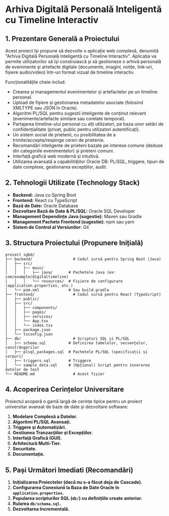 # Arhiva Digitală Personală Inteligentă cu Timeline Interactiv

## 1. Prezentare Generală a Proiectului

Acest proiect își propune să dezvolte o aplicație web complexă, denumită "Arhiva Digitală Personală Inteligentă cu Timeline Interactiv". Aplicația va permite utilizatorilor să își construiască și să gestioneze o arhivă personală de evenimente și artefacte digitale (documente, imagini, notițe, link-uri, fișiere audio/video) într-un format vizual de timeline interactiv.

Funcționalitățile cheie includ:
*   Crearea și managementul evenimentelor și artefactelor pe un timeline personal.
*   Upload de fișiere și gestionarea metadatelor asociate (folosind XMLTYPE sau JSON în Oracle).
*   Algoritmi PL/SQL pentru sugestii inteligente de conținut relevant (evenimente/artefacte similare sau corelate temporal).
*   Partajarea timeline-ului personal cu alți utilizatori, pe baza unor setări de confidențialitate (privat, public pentru utilizatori autentificați).
*   Un sistem social de prietenii, cu posibilitatea de a trimite/accepta/respinge cereri de prietenie.
*   Recomandări inteligente de prieteni bazate pe interese comune (deduse din categoriile evenimentelor) și prieteni comuni.
*   Interfață grafică web modernă și intuitivă.
*   Utilizarea avansată a capabilităților Oracle DB: PL/SQL, triggere, tipuri de date complexe, gestionarea excepțiilor, audit.

## 2. Tehnologii Utilizate (Technology Stack)

*   **Backend:** Java cu Spring Boot
*   **Frontend:** React cu TypeScript
*   **Bază de Date:** Oracle Database
*   **Dezvoltare Bază de Date & PL/SQL:** Oracle SQL Developer
*   **Management Dependințe Java (sugestie):** Maven sau Gradle
*   **Management Pachete Frontend (sugestie):** npm sau yarn
*   **Sistem de Control al Versiunilor:** Git

## 3. Structura Proiectului (Propunere Inițială)

```
proiect sgbd/ 
├── backend/                  # Codul sursă pentru Spring Boot (Java)
│   ├── src/
│   │   ├── main/
│   │   │   ├── java/       # Pachetele Java (ex: com/example/digitaltimeline)
│   │   │   └── resources/  # Fișiere de configurare (application.properties, etc.)
│   └── pom.xml             # Sau build.gradle
├── frontend/                 # Codul sursă pentru React (TypeScript)
│   ├── public/
│   ├── src/
│   │   ├── components/
│   │   ├── pages/
│   │   ├── services/
│   │   └── App.tsx
│   │   └── index.tsx
│   ├── package.json
│   └── tsconfig.json
├── db/                       # Scripturi SQL și PL/SQL
│   ├── schema.sql          # Definirea tabelelor, secvențelor, constrângerilor
│   ├── plsql_packages.sql  # Pachetele PL/SQL (specificații și corpuri)
│   ├── triggers.sql        # Triggere
│   └── sample_data.sql     # (Opțional) Script pentru inserarea datelor de test
└── README.md                 # Acest fișier
```

## 4. Acoperirea Cerințelor Universitare

Proiectul acoperă o gamă largă de cerințe tipice pentru un proiect universitar avansat de baze de date și dezvoltare software:

1.  **Modelare Complexă a Datelor.**
2.  **Algoritmi PL/SQL Avansați.**
3.  **Triggere și Automatizări.**
4.  **Gestiunea Tranzacțiilor și Excepțiilor.**
5.  **Interfață Grafică (GUI).**
6.  **Arhitectură Multi-Tier.**
7.  **Securitate.**
8.  **Documentație.**

## 5. Pași Următori Imediati (Recomandări)

1.  **Inițializarea Proiectelor (dacă nu s-a făcut deja de Cascade).**
2.  **Configurarea Conexiunii la Baza de Date Oracle în `application.properties`.**
3.  **Popularea scripturilor SQL (`db/`) cu definițiile create anterior.**
4.  **Rularea `db/schema.sql`.**
5.  **Dezvoltarea Incrementală.**
